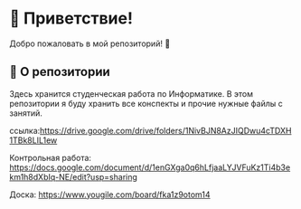 # 🌟 Приветствие!

Добро пожаловать в мой репозиторий! 👋

## 📝 О репозитории
Здесь хранится студенческая работа по Информатике. В этом репозитории я буду хранить все конспекты и прочие нужные файлы с занятий.

ссылка:https://drive.google.com/drive/folders/1NivBJN8AzJIQDwu4cTDXH1TBk8LIL1ew

Контрольная работа: https://docs.google.com/document/d/1enGXga0q6hLfjaaLYJVFuKz1Ti4b3ekm1h8dXbIq-NE/edit?usp=sharing

Доска: https://www.yougile.com/board/fka1z9otom14
